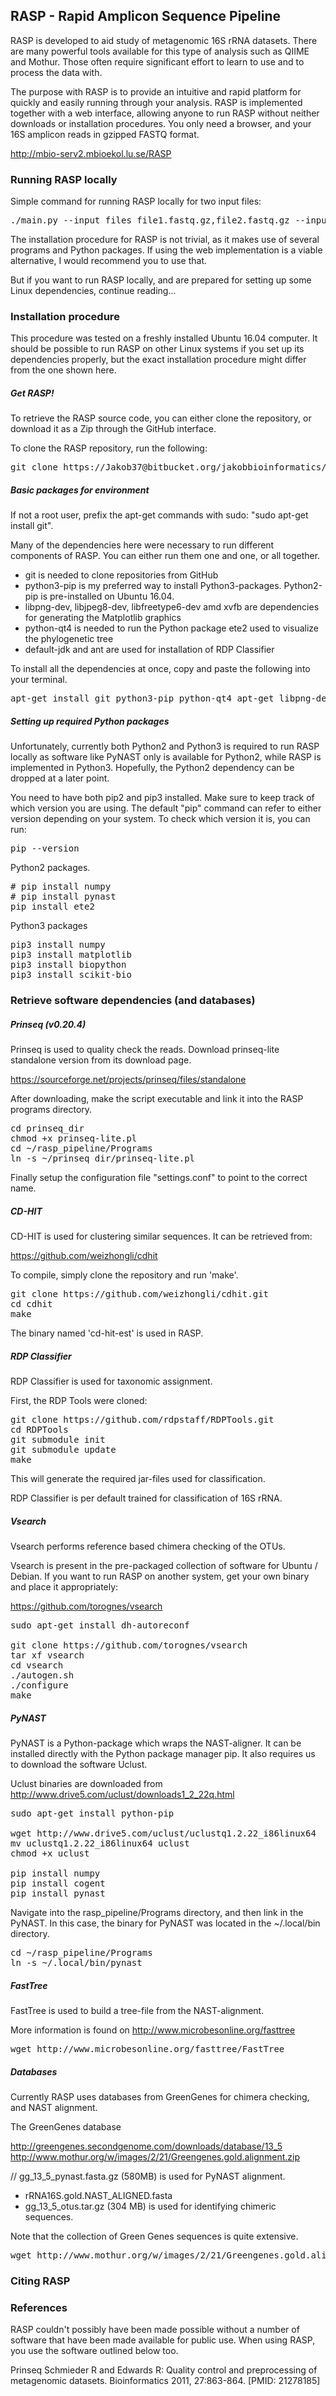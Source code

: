 ## RASP - Rapid Amplicon Sequence Pipeline

RASP is developed to aid study of metagenomic 16S rRNA datasets.
There are many powerful tools available for this type of analysis such as QIIME and Mothur.
Those often require significant effort to learn to use and to process the data with.

The purpose with RASP is to provide an intuitive and rapid platform for quickly and easily running
through your analysis. RASP is implemented together with a web interface, allowing anyone to run RASP
without neither downloads or installation procedures. You only need a browser, and your 16S amplicon
reads in gzipped FASTQ format.

http://mbio-serv2.mbioekol.lu.se/RASP

### Running RASP locally

Simple command for running RASP locally for two input files:

<pre>
./main.py --input_files file1.fastq.gz,file2.fastq.gz --input_labels sample1,sample2 --output_directory my_output_dir
</pre>

The installation procedure for RASP is not trivial, as it makes use of several programs and Python packages.
If using the web implementation is a viable alternative, I would recommend you to use that.

But if you want to run RASP locally, and are prepared for setting up some Linux dependencies, continue reading...

### Installation procedure

This procedure was tested on a freshly installed Ubuntu 16.04 computer.
It should be possible to run RASP on other Linux systems if you set up its dependencies properly, but the
exact installation procedure might differ from the one shown here.

##### Get RASP!

To retrieve the RASP source code, you can either clone the repository, or download it as a Zip through
the GitHub interface.

To clone the RASP repository, run the following:

<pre>
git clone https://Jakob37@bitbucket.org/jakobbioinformatics/rasp_pipeline
</pre>

##### Basic packages for environment

If not a root user, prefix the apt-get commands with sudo: "sudo apt-get install git".

Many of the dependencies here were necessary to run different components of RASP.
You can either run them one and one, or all together.

* git is needed to clone repositories from GitHub
* python3-pip is my preferred way to install Python3-packages. Python2-pip is pre-installed on Ubuntu 16.04.
* libpng-dev, libjpeg8-dev, libfreetype6-dev amd xvfb are dependencies for generating the Matplotlib graphics
* python-qt4 is needed to run the Python package ete2 used to visualize the phylogenetic tree
* default-jdk and ant are used for installation of RDP Classifier

To install all the dependencies at once, copy and paste the following into your terminal.

<pre>
apt-get install git python3-pip python-qt4 apt-get libpng-dev libjpeg8-dev libfreetype6-dev apt-get install xvfb default-jdk ant
</pre>

##### Setting up required Python packages

Unfortunately, currently both Python2 and Python3 is required to run RASP locally as software
like PyNAST only is available for Python2, while RASP is implemented in Python3.
Hopefully, the Python2 dependency can be dropped at a later point.

You need to have both pip2 and pip3 installed. Make sure to keep track of which version you are using.
The default "pip" command can refer to either version depending on your system. To
check which version it is, you can run:

<pre>
pip --version
</pre>

Python2 packages.

<pre>
# pip install numpy
# pip install pynast
pip install ete2
</pre>

Python3 packages

<pre>
pip3 install numpy
pip3 install matplotlib
pip3 install biopython
pip3 install scikit-bio
</pre>

### Retrieve software dependencies (and databases)

##### Prinseq (v0.20.4)

Prinseq is used to quality check the reads.
Download prinseq-lite standalone version from its download page.

https://sourceforge.net/projects/prinseq/files/standalone

After downloading, make the script executable and link it into the
RASP programs directory.

<pre>
cd prinseq_dir
chmod +x prinseq-lite.pl
cd ~/rasp_pipeline/Programs
ln -s ~/prinseq_dir/prinseq-lite.pl
</pre>

Finally setup the configuration file "settings.conf" to point to the correct name.

##### CD-HIT

CD-HIT is used for clustering similar sequences. It can be retrieved from:

https://github.com/weizhongli/cdhit

To compile, simply clone the repository and run 'make'.

<pre>
git clone https://github.com/weizhongli/cdhit.git
cd cdhit
make
</pre>

The binary named 'cd-hit-est' is used in RASP.

##### RDP Classifier

RDP Classifier is used for taxonomic assignment.

First, the RDP Tools were cloned:

<pre>
git clone https://github.com/rdpstaff/RDPTools.git
cd RDPTools
git submodule init
git submodule update
make
</pre>

This will generate the required jar-files used for classification.

RDP Classifier is per default trained for classification of 16S rRNA.

##### Vsearch

Vsearch performs reference based chimera checking of the OTUs.

Vsearch is present in the pre-packaged collection of software for Ubuntu / Debian.
If you want to run RASP on another system, get your own binary and place it appropriately:

https://github.com/torognes/vsearch

<pre>
sudo apt-get install dh-autoreconf

git clone https://github.com/torognes/vsearch
tar xf vsearch
cd vsearch
./autogen.sh
./configure
make
</pre>

##### PyNAST

PyNAST is a Python-package which wraps the NAST-aligner. It can be installed directly with
the Python package manager pip. It also requires us to download the software Uclust.

Uclust binaries are downloaded from http://www.drive5.com/uclust/downloads1_2_22q.html

<pre>
sudo apt-get install python-pip

wget http://www.drive5.com/uclust/uclustq1.2.22_i86linux64
mv uclustq1.2.22_i86linux64 uclust
chmod +x uclust

pip install numpy
pip install cogent
pip install pynast
</pre>

Navigate into the rasp_pipeline/Programs directory, and then link in the PyNAST.
In this case, the binary for PyNAST was located in the ~/.local/bin directory.

<pre>
cd ~/rasp_pipeline/Programs
ln -s ~/.local/bin/pynast
</pre>

##### FastTree

FastTree is used to build a tree-file from the NAST-alignment.

More information is found on http://www.microbesonline.org/fasttree

<pre>
wget http://www.microbesonline.org/fasttree/FastTree
</pre>

##### Databases

Currently RASP uses databases from GreenGenes for chimera checking, and NAST alignment.

The GreenGenes database

http://greengenes.secondgenome.com/downloads/database/13_5
http://www.mothur.org/w/images/2/21/Greengenes.gold.alignment.zip

// gg_13_5_pynast.fasta.gz (580MB) is used for PyNAST alignment.

* rRNA16S.gold.NAST_ALIGNED.fasta
* gg_13_5_otus.tar.gz (304 MB) is used for identifying chimeric sequences.

Note that the collection of Green Genes sequences is quite extensive.

<pre>
wget http://www.mothur.org/w/images/2/21/Greengenes.gold.alignment.zip
</pre>


### Citing RASP

### References

RASP couldn't possibly have been made possible without a number of software
that have been made available for public use. When using RASP, you use the software
outlined below too.

Prinseq
Schmieder R and Edwards R: Quality control and preprocessing of metagenomic datasets.
Bioinformatics 2011, 27:863-864. [PMID: 21278185]




